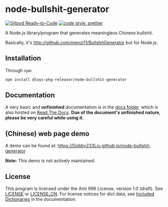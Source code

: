# node-bullshit-generator

[![Gitpod Ready-to-Code](https://img.shields.io/badge/Gitpod-Ready--to--Code-blue?logo=gitpod)](https://gitpod.io/#https://github.com/Dobby233Liu/node-bullshit-generator) [![code style: prettier](https://img.shields.io/badge/code_style-prettier-ff69b4.svg?style=flat-square)](https://github.com/prettier/prettier)

A Node.js library/program that generates meaningless Chinese bullshit.

Basically, it's http://github.com/menzi11/BullshitGenerator but for Node.js.

## Installation

Through `npm`:

```bash
npm install @lwys-pkg-releaser/node-bullshit-generator
```

## Documentation

A very basic and **unfinished** documentation is in the [docs folder](docs), which is also hosted on [Read The Docs](https://node-bullshit-generator.readthedocs.io/). **Due of the document's unfinished nature, please be very careful while using it.**

## (Chinese) web page demo

A demo can be found at: https://Dobby233Liu.github.io/node-bullshit-generator

**Note:** This demo is not actively maintained.

## License

This program is licensed under the Anti 996 License, version 1.0 (draft). See [LICENSE](LICENSE) or [LICENSE_CN](LICENSE_CN). For license notices for dict data, see [Included Dictionaries](docs/packeddicts.md) in the documentation.
